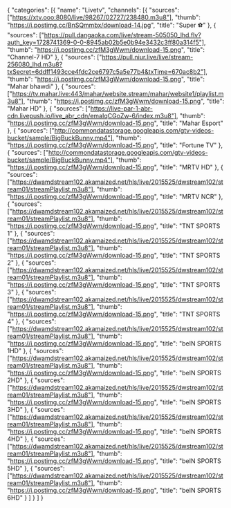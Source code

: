 {
    "categories": [{
            "name": "Livetv",
            "channels": [{
                    "sources": ["https://xtv.ooo:8080/live/98267/02727/238480.m3u8"],
                    "thumb": "https://i.postimg.cc/BnSQmmbx/download-14.jpg",
		    "title": "Super ⚽"
                }, {
                    "sources": ["https://pull.dangaoka.com/live/stream-505050_lhd.flv?auth_key=1728741369-0-0-8945ab02b5e0b94e3432c3ff80a314f5"],
                    "thumb": "https://i.postimg.cc/zfM3gWwm/download-15.png",
		    "title": "Channel-7 HD"
                }, {
                    "sources": ["https://pull.niur.live/live/stream-256080_lhd.m3u8?txSecret=6ddff1493cce4fdc2ce6797c5a5e77b4&txTime=670ac8b2"],
                    "thumb": "https://i.postimg.cc/zfM3gWwm/download-15.png",
		    "title": "Mahar bhawdi"
                }, {
                    "sources": ["https://tv.mahar.live:443/mahar/website.stream/mahar/website1/playlist.m3u8"],
                    "thumb": "https://i.postimg.cc/zfM3gWwm/download-15.png",
		    "title": "Mahar HD"
                }, {
                    "sources": ["https://live-par-1-abr-cdn.livepush.io/live_abr_cdn/emaIqCGoZw-6/index.m3u8"],
                    "thumb": "https://i.postimg.cc/zfM3gWwm/download-15.png",
		    "title": "Mahar Esport"
                }, {
		    "sources": ["http://commondatastorage.googleapis.com/gtv-videos-bucket/sample/BigBuckBunny.mp4"],
                    "thumb": "https://i.postimg.cc/zfM3gWwm/download-15.png",
		    "title": "Fortune TV"
                }, {
                    "sources": ["http://commondatastorage.googleapis.com/gtv-videos-bucket/sample/BigBuckBunny.mp4"],
                    "thumb": "https://i.postimg.cc/zfM3gWwm/download-15.png",
		    "title": "MRTV HD"
                }, {
                    "sources": ["https://dwamdstream102.akamaized.net/hls/live/2015525/dwstream102/stream01/streamPlaylist.m3u8"],
                    "thumb": "https://i.postimg.cc/zfM3gWwm/download-15.png",
		    "title": "MRTV NCR"
                }, {
                    "sources": ["https://dwamdstream102.akamaized.net/hls/live/2015525/dwstream102/stream01/streamPlaylist.m3u8"],
                    "thumb": "https://i.postimg.cc/zfM3gWwm/download-15.png",
		    "title": "TNT SPORTS 1"
                }, {
                    "sources": ["https://dwamdstream102.akamaized.net/hls/live/2015525/dwstream102/stream01/streamPlaylist.m3u8"],
                    "thumb": "https://i.postimg.cc/zfM3gWwm/download-15.png",
		    "title": "TNT SPORTS 2"
                }, {
                    "sources": ["https://dwamdstream102.akamaized.net/hls/live/2015525/dwstream102/stream01/streamPlaylist.m3u8"],
                    "thumb": "https://i.postimg.cc/zfM3gWwm/download-15.png",
		    "title": "TNT SPORTS 3"
                }, {
                    "sources": ["https://dwamdstream102.akamaized.net/hls/live/2015525/dwstream102/stream01/streamPlaylist.m3u8"],
                    "thumb": "https://i.postimg.cc/zfM3gWwm/download-15.png",
		    "title": "TNT SPORTS 4"
                }, {
                    "sources": ["https://dwamdstream102.akamaized.net/hls/live/2015525/dwstream102/stream01/streamPlaylist.m3u8"],
                    "thumb": "https://i.postimg.cc/zfM3gWwm/download-15.png",
		    "title": "beIN SPORTS 1HD"
                }, {
                    "sources": ["https://dwamdstream102.akamaized.net/hls/live/2015525/dwstream102/stream01/streamPlaylist.m3u8"],
                    "thumb": "https://i.postimg.cc/zfM3gWwm/download-15.png",
		    "title": "beIN SPORTS 2HD"
                }, {
                    "sources": ["https://dwamdstream102.akamaized.net/hls/live/2015525/dwstream102/stream01/streamPlaylist.m3u8"],
                    "thumb": "https://i.postimg.cc/zfM3gWwm/download-15.png",
		    "title": "beIN SPORTS 3HD"
                }, {
                    "sources": ["https://dwamdstream102.akamaized.net/hls/live/2015525/dwstream102/stream01/streamPlaylist.m3u8"],
                    "thumb": "https://i.postimg.cc/zfM3gWwm/download-15.png",
		    "title": "beIN SPORTS 4HD"
                }, {
                    "sources": ["https://dwamdstream102.akamaized.net/hls/live/2015525/dwstream102/stream01/streamPlaylist.m3u8"],
                    "thumb": "https://i.postimg.cc/zfM3gWwm/download-15.png",
		    "title": "beIN SPORTS 5HD"
                }, {
                    "sources": ["https://dwamdstream102.akamaized.net/hls/live/2015525/dwstream102/stream01/streamPlaylist.m3u8"],
                    "thumb": "https://i.postimg.cc/zfM3gWwm/download-15.png",
		    "title": "beIN SPORTS 6HD"
                }
            ]
        }
    ]
}
